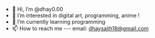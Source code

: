 - 👋 Hi, I’m @dhay0.00
- 👀 I’m interested in digital art, programming, anime !
- 🌱 I’m currently learning programming 
- 📫 How to reach me --- email: dhaysalih18@gmail.com 


